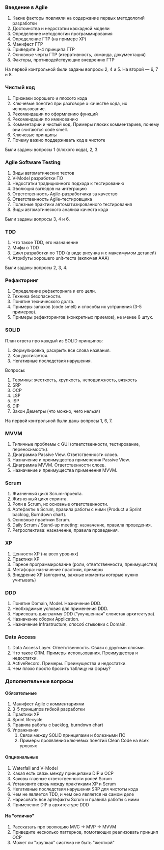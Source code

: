 ### Введение в Agile

  1. Какие факторы повлияли на содержание первых методологий разработки
  1. Достоинства и недостатки каскадной модели
  1. Определение методологии программирования
  1. Определение ГТР (на примере XP)
  1. Манифест ГТР
  1. Приведите 3-4 принципа ГТР
  1. Основные черты ГТР (итеративность, команда, документация)
  1. Факторы, противодействующие внедрению ГТР

На первой контрольной были заданы вопросы 2, 4 и 5. На второй — 6, 7 и 8.

### Чистый код

  1. Признаки хорошего и плохого кода
  1. Ключевые понятия при разговоре о качестве кода, их использование.
  1. Рекомендации по оформлению функций
  1. Рекомендации по именованию
  1. Комментарии и чистый код. Примеры плохих комментариев, почему они считаются
     code smell.
  1. Ключевые принципы
  1. Почему важно поддерживать код в чистоте

Были заданы вопросы 1 (плохого кода), 2, 3.

### Agile Software Testing

  1. Виды автоматических тестов
  1. V-Model разработки ПО
  1. Недостатки традиционного подхода к тестированию
  1. Эволюция взглядов на интеграцию
  1. Ответственность Agile-разработчика за качество
  1. Ответственность Agile-тестировщика
  1. Полезные практики автоматизированного тестирования
  1. Виды автоматического анализа качеста кода

Были заданы вопросы 3, 4 и 6.

### TDD

  1. Что такое TDD, его назначение
  1. Мифы о TDD
  1. Цикл разработки по TDD (в виде рисунка и с максимумом деталей)
  1. Атрибуты хорошего unit-теста (включая AAA)

Были заданы вопросы 2, 3, 4.

### Рефакторинг

  1. Определение рефакторинга и его цели.
  1. Техника безопасности.
  1. Понятие технического долга.
  1. Примеры запахов (code smell) и способы их устранения (3-5 примеров).
  1. Примеры рефакторингов (конкретных приемов), не менее 6 штук.

### SOLID

План ответа про каждый из SOLID принципов:

  1. Формулировка, раскрыть все слова названия.
  1. Как достигается.
  1. Негативные последствия нарушения.

Вопросы:

  1. Термины: жесткость, хрупкость, неподвижность, вязкость
  1. SRP
  1. OCP
  1. LSP
  1. ISP
  1. DIP
  1. Закон Деметры (что можно, чего нельзя)

На первой контрольной были даны вопросы 1, 6, 7.

### MVVM

  1. Типичные проблемы с GUI (ответственности, тестирование, переносимость).
  1. Диаграмма Passive View. Ответственности слоев.
  1. Назначение и преимущества применения Passive View.
  1. Диаграмма MVVM. Ответственности слоев.
  1. Назначение и преимущества применения MVVM.

### Scrum

  1. Жизненный цикл Scrum-проекта.
  2. Жизненный цикл спринта.
  3. Роли в Scrum, их основные ответственности.
  4. Артефакты в Scrum, правила работы с ними (Product и Sprint backlog, Burndown chart).
  5. Основные практики Scrum.
  6. Daily Scrum / Stand-up meeting: назначение, правила проведения.
  7. Ретроспектива: назначение, правила проведения.

### XP

  1. Ценности XP (на всех уровнях)
  1. Практики XP
  1. Парное программирование (роли, ответственности, преимущества)
  1. Метафора: назначение практики, примеры
  1. Внедрение XP (алгоритм, важные моменты которые нужно учитывать)

### DDD

  1. Понятие Domain, Model. Назначение DDD.
  1. Необходимые условия для применения DDD.
  1. Нарисовать диаграмму DDD (“улучшенная” слоистая архитектура).
  1. Назначение сборки Application.
  1. Назначение Infrastructure, способ стыковки с Domain.

### Data Access

  1. Data Access Layer. Ответственность. Связи с другими слоями.
  2. Что такое ORM. Примеры использования. Преимущества и недостатки.
  3. ActiveRecord. Примеры. Преимущества и недостатки.
  4. Чем плохо просто бросить таблицу на форму?

### Дополнительные вопросы

#### Обязательные

  1. Манифест Agile с комментариями
  1. 3-5 принципов гибкой разработки
  1. Практики XP
  1. Sprint lifecycle
  1. Правила работы с backlog, burndown chart
  1. Упражнения
     1. Связи между SOLID принципами и болезными ПО
     1. Примеры проявления ключевых понятий Clean Code на всех уровнях

#### Опциональные

  1. Waterfall and V-Model
  1. Какая есть связь между принципами DIP и OCP
  1. Каковы главные ответственности ролей Scrum
  1. Установите связь между практиками XP и Scrum
  1. Негативные последствия нарушения SRP для чистоты кода
  1. Чем не является TDD, и чем оно является на самом деле
  1. Нарисовать все артефакты Scrum и правила работы с ними
  1. Применение DIP в архитектуре DDD

#### На "отлично"

  1. Рассказать про эволюцию MVC -> MVP -> MVVM
  1. Приведите несколько паттернов, помогающих реализовать принцип OCP
  1. Может ли "хрупкая" система не быть "жесткой"
